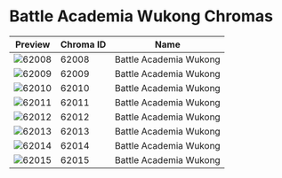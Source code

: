 # Battle Academia Wukong Chromas



| Preview | Chroma ID | Name |
|---------|-----------|------|
| ![62008](https://raw.communitydragon.org/latest/plugins/rcp-be-lol-game-data/global/default/v1/champion-chroma-images/62/62008.png) | 62008 | Battle Academia Wukong |
| ![62009](https://raw.communitydragon.org/latest/plugins/rcp-be-lol-game-data/global/default/v1/champion-chroma-images/62/62009.png) | 62009 | Battle Academia Wukong |
| ![62010](https://raw.communitydragon.org/latest/plugins/rcp-be-lol-game-data/global/default/v1/champion-chroma-images/62/62010.png) | 62010 | Battle Academia Wukong |
| ![62011](https://raw.communitydragon.org/latest/plugins/rcp-be-lol-game-data/global/default/v1/champion-chroma-images/62/62011.png) | 62011 | Battle Academia Wukong |
| ![62012](https://raw.communitydragon.org/latest/plugins/rcp-be-lol-game-data/global/default/v1/champion-chroma-images/62/62012.png) | 62012 | Battle Academia Wukong |
| ![62013](https://raw.communitydragon.org/latest/plugins/rcp-be-lol-game-data/global/default/v1/champion-chroma-images/62/62013.png) | 62013 | Battle Academia Wukong |
| ![62014](https://raw.communitydragon.org/latest/plugins/rcp-be-lol-game-data/global/default/v1/champion-chroma-images/62/62014.png) | 62014 | Battle Academia Wukong |
| ![62015](https://raw.communitydragon.org/latest/plugins/rcp-be-lol-game-data/global/default/v1/champion-chroma-images/62/62015.png) | 62015 | Battle Academia Wukong |